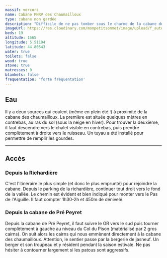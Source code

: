 ```yaml
---
massif: vercors
name: Cabane PNRV des Chaumailloux
type: cabane non gardée
description: "Difficile de ne pas tomber sous le charme de la cabane des Chaumailloux et de sa vue splendide sur le Mont Aiguille. Il s'agit d'un simple abris hexagonal en bois (rénové au cours de l'automne 2018) située à quelques dizaines de mètres au dessus du Pas de l'Aiguille (haut lieu de mémoire pour la résistance dans le massif du Vercors). Ne venez pas ici si vous en êtes en quête d'intimité : sa localisation, son superbe cadre et sa facilité d'accès depuis le hameau de la richardière attirent de nombreux randonneurs."
imageUrl: https://res.cloudinary.com/monpetitsommet/image/upload/f_auto,q_auto/v1591018146/vercors/cabane-pnrv-des-chaumailloux-1_ujyt32.jpg
beds: 19
altitude: 1665
longitude: 5.51194
latitude: 44.80543
water: true
toilets: false
wood: true
stove: true
matresses: 0
blankets: false
frequentation: 'forte fréquentation'
---
```

## Eau

Il y a deux sources qui coulent (même en plein été !) à proximité de la cabane des chaumailloux. La première est située quelques mètres en contrebas, au ras du sol (sous la neige en hiver). Pour trouver la deuxième, il faut descendre vers le chalet visible en contrebas, puis prendre complètement à droite vers le ruisseau. Un tuyau a été installé pour permettre de remplir les gourdes.

---

## Accès

### Depuis la Richardière

C'est l'itinéraire le plus simple (et donc le plus emprunté) pour rejoindre la cabane. Depuis le parking de la richardière, continuer tout droit vers le fond de la vallée. Le chemin est évident et bien indiqué pour monter vers le Pas de l'Aiguille. Il faut compter 1h30-2h et 450m de dénivelé.

### Depuis la cabane de Pré Peyret

Depuis la cabane de Pré Peyret, il faut suivre le GR vers le sud puis tourner complètement à gauche au niveau du Col du Pison (matérialisé par 2 gros cairns). On suit alors les cairns qui nous emmènent directement à la cabane des chaumailloux. Attention, le sentier passe par la bergerie de jasneuf. Un berger et son troupeau et y résident pendant la saison estivale. Ne pas hésiter à contourner largement si les patous sont aggressifs.
